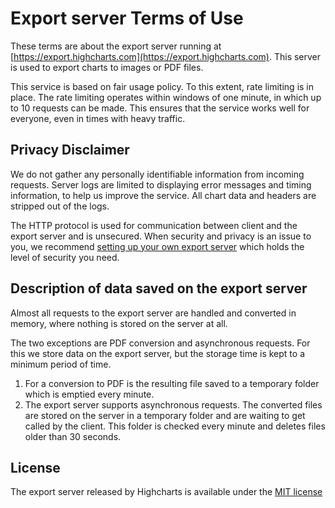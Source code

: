 Export server Terms of Use 
=============

These terms are about the export server running at [https://export.highcharts.com](https://export.highcharts.com). This server is used to export charts to images or PDF files.

This service is based on fair usage policy. To this extent, rate limiting is in place. The rate limiting operates within windows of one minute, in which up to 10 requests can be made. This ensures that the service works well for everyone, even in times with heavy traffic.

Privacy Disclaimer
------------------

We do not gather any personally identifiable information from incoming requests. Server logs are limited to displaying error messages and timing information, to help us improve the service. All chart data and headers are stripped out of the logs.

The HTTP protocol is used for communication between client and the export server and is unsecured. When security and privacy is an issue to you, we recommend [setting up your own export server](docs/export-module/setting-up-the-server) which holds the level of security you need. 

Description of data saved on the export server
----------------------------------------------

Almost all requests to the export server are handled and converted in memory, where nothing is stored on the server at all.

The two exceptions are PDF conversion and asynchronous requests. For this we store data on the export server, but the storage time is kept to a minimum period of time. 

1.  For a conversion to PDF is the resulting file saved to a temporary folder which is emptied every minute. 
2.  The export server supports asynchronous requests. The converted files are stored on the server in a temporary folder and are waiting to get called by the client. This folder is checked every minute and deletes files older than 30 seconds.

License
-------

The export server released by Highcharts is available under the [MIT license](https://raw.githubusercontent.com/highcharts/node-export-server/master/LICENSE)
